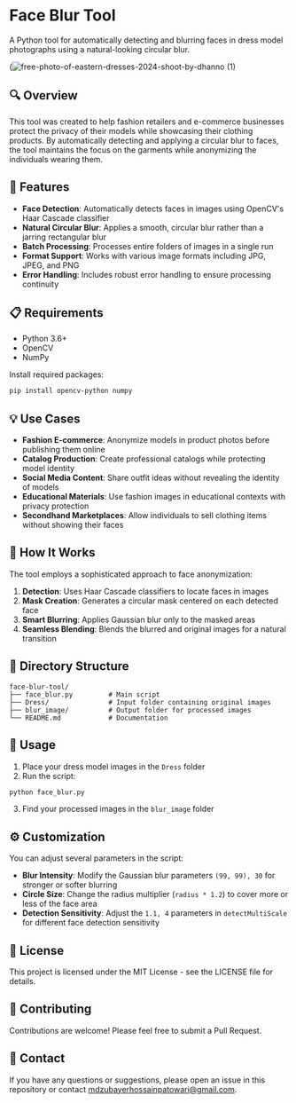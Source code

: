 # Face Blur Tool

A Python tool for automatically detecting and blurring faces in dress model photographs using a natural-looking circular blur.

(![free-photo-of-eastern-dresses-2024-shoot-by-dhanno (1)](https://github.com/user-attachments/assets/4581120e-bcc1-46c0-a2d7-e86d202d9db2)

## 🔍 Overview

This tool was created to help fashion retailers and e-commerce businesses protect the privacy of their models while showcasing their clothing products. By automatically detecting and applying a circular blur to faces, the tool maintains the focus on the garments while anonymizing the individuals wearing them.

## 🚀 Features

- **Face Detection**: Automatically detects faces in images using OpenCV's Haar Cascade classifier
- **Natural Circular Blur**: Applies a smooth, circular blur rather than a jarring rectangular blur
- **Batch Processing**: Processes entire folders of images in a single run
- **Format Support**: Works with various image formats including JPG, JPEG, and PNG
- **Error Handling**: Includes robust error handling to ensure processing continuity

## 📋 Requirements

- Python 3.6+
- OpenCV
- NumPy

Install required packages:

```bash
pip install opencv-python numpy
```

## 💡 Use Cases

- **Fashion E-commerce**: Anonymize models in product photos before publishing them online
- **Catalog Production**: Create professional catalogs while protecting model identity
- **Social Media Content**: Share outfit ideas without revealing the identity of models
- **Educational Materials**: Use fashion images in educational contexts with privacy protection
- **Secondhand Marketplaces**: Allow individuals to sell clothing items without showing their faces

## 🔧 How It Works

The tool employs a sophisticated approach to face anonymization:

1. **Detection**: Uses Haar Cascade classifiers to locate faces in images
2. **Mask Creation**: Generates a circular mask centered on each detected face
3. **Smart Blurring**: Applies Gaussian blur only to the masked areas
4. **Seamless Blending**: Blends the blurred and original images for a natural transition

## 📁 Directory Structure

```
face-blur-tool/
├── face_blur.py         # Main script
├── Dress/               # Input folder containing original images
├── blur_image/          # Output folder for processed images
└── README.md            # Documentation
```

## 🚀 Usage

1. Place your dress model images in the `Dress` folder
2. Run the script:

```bash
python face_blur.py
```

3. Find your processed images in the `blur_image` folder

## ⚙️ Customization

You can adjust several parameters in the script:

- **Blur Intensity**: Modify the Gaussian blur parameters `(99, 99), 30` for stronger or softer blurring
- **Circle Size**: Change the radius multiplier (`radius * 1.2`) to cover more or less of the face area
- **Detection Sensitivity**: Adjust the `1.1, 4` parameters in `detectMultiScale` for different face detection sensitivity

## 📝 License

This project is licensed under the MIT License - see the LICENSE file for details.

## 🤝 Contributing

Contributions are welcome! Please feel free to submit a Pull Request.

## 📧 Contact

If you have any questions or suggestions, please open an issue in this repository or contact [mdzubayerhossainpatowari@gmail.com](mailto:mdzubayerhossainpatowari@gmail.com).
